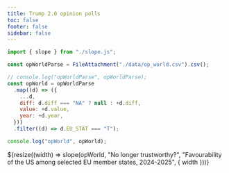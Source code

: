 ```yaml
---
title: Trump 2.0 opinion polls
toc: false
footer: false
sidebar: false
---
```


```js
import { slope } from "./slope.js";
```

```js
const opWorldParse = FileAttachment("./data/op_world.csv").csv();
```

```js
// console.log("opWorldParse", opWorldParse);
const opWorld = opWorldParse
  .map((d) => ({
    ...d,
    diff: d.diff === "NA" ? null : +d.diff,
    value: +d.value,
    year: +d.year,
  }))
  .filter((d) => d.EU_STAT === "T");
```

```js
console.log("opWorld", opWorld);
```

<div class="grid grid-cols-4">
  <div class="grid-colspan-1"></div>
  <div class="grid-colspan-2">
        ${resize((width) => slope(opWorld, 
        "No longer trustworthy?",
        "Favourability of the US among selected EU member states, 2024-2025", { width }))}
    </div>
</div>
